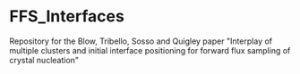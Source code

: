 # FFS_Interfaces
Repository for the Blow, Tribello, Sosso and Quigley paper "Interplay of multiple clusters and initial interface positioning for forward flux sampling of crystal nucleation"
